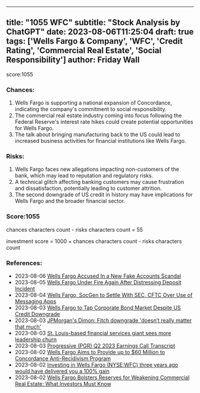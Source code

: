 
---
title: "1055 WFC"
subtitle: "Stock Analysis by ChatGPT"
date: 2023-08-06T11:25:04
draft: true
tags: ['Wells Fargo & Company', 'WFC', 'Credit Rating', 'Commercial Real Estate', 'Social Responsibility']
author: Friday Wall
---

score:1055
### Chances:
1. Wells Fargo is supporting a national expansion of Concordance, indicating the company's commitment to social responsibility.
2. The commercial real estate industry coming into focus following the Federal Reserve's interest rate hikes could create potential opportunities for Wells Fargo.
3. The talk about bringing manufacturing back to the US could lead to increased business activities for financial institutions like Wells Fargo.
### Risks:
1. Wells Fargo faces new allegations impacting non-customers of the bank, which may lead to reputation and regulatory risks.
2. A technical glitch affecting banking customers may cause frustration and dissatisfaction, potentially leading to customer attrition.
3. The second downgrade of US credit in history may have implications for Wells Fargo and the broader financial sector.
### Score:1055
chances characters count - risks characters count = 55

investment score = 1000 + chances characters count - risks characters count
### References:
- 2023-08-06 [Wells Fargo Accused In a New Fake Accounts Scandal](https://finance.yahoo.com/m/3d9b0bc1-4f7a-3e68-b2a8-db7990854454/wells-fargo-accused-in-a-new.html?.tsrc=rss)
- 2023-08-05 [Wells Fargo Under Fire Again After Distressing Deposit Incident](https://finance.yahoo.com/m/6579dffd-1f47-366b-8bd9-3b78ecd1c63e/wells-fargo-under-fire-again.html?.tsrc=rss)
- 2023-08-04 [Wells Fargo, SocGen to Settle With SEC, CFTC Over Use of Messaging Apps](https://finance.yahoo.com/m/a47f301a-ee5e-324e-9601-c5fde8c52b0a/wells-fargo%2C-socgen-to-settle.html?.tsrc=rss)
- 2023-08-03 [Wells Fargo to Tap Corporate Bond Market Despite US Credit Downgrade](https://finance.yahoo.com/news/wells-fargo-tap-corporate-bond-141732154.html?.tsrc=rss)
- 2023-08-03 [JPMorgan's Dimon: Fitch downgrade 'doesn’t really matter that much'](https://finance.yahoo.com/news/jpmorgans-dimon-fitch-downgrade-doesnt-really-matter-that-much-202820331.html?.tsrc=rss)
- 2023-08-03 [St. Louis-based financial services giant sees more leadership churn](https://finance.yahoo.com/m/96626c5f-9106-3cae-b4eb-c6a863daf52b/st.-louis-based-financial.html?.tsrc=rss)
- 2023-08-03 [Progressive (PGR) Q2 2023 Earnings Call Transcript](https://finance.yahoo.com/m/75d05608-f842-3599-b462-38087d97b0ec/progressive-%28pgr%29-q2-2023.html?.tsrc=rss)
- 2023-08-02 [Wells Fargo Aims to Provide up to $60 Million to Concordance Anti-Recidivism Program](https://finance.yahoo.com/news/wells-fargo-aims-60-million-153000945.html?.tsrc=rss)
- 2023-08-02 [Investing in Wells Fargo (NYSE:WFC) three years ago would have delivered you a 100% gain](https://finance.yahoo.com/news/investing-wells-fargo-nyse-wfc-130020519.html?.tsrc=rss)
- 2023-08-02 [Wells Fargo Bolsters Reserves for Weakening Commercial Real Estate: What Investors Must Know](https://finance.yahoo.com/m/90d88786-7fc7-38f3-8029-023512c8ce9b/wells-fargo-bolsters-reserves.html?.tsrc=rss)


                